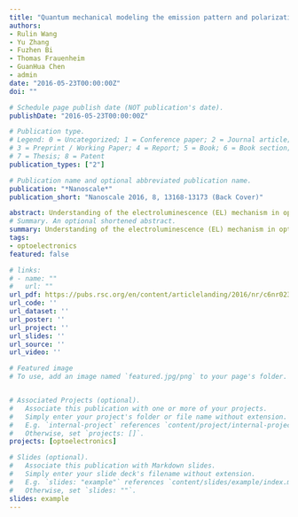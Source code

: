 ```yaml
---
title: "Quantum mechanical modeling the emission pattern and polarization of nanoscale light emitting diodes"
authors:
- Rulin Wang
- Yu Zhang
- Fuzhen Bi
- Thomas Frauenheim
- GuanHua Chen
- admin
date: "2016-05-23T00:00:00Z"
doi: ""

# Schedule page publish date (NOT publication's date).
publishDate: "2016-05-23T00:00:00Z"

# Publication type.
# Legend: 0 = Uncategorized; 1 = Conference paper; 2 = Journal article;
# 3 = Preprint / Working Paper; 4 = Report; 5 = Book; 6 = Book section;
# 7 = Thesis; 8 = Patent
publication_types: ["2"]

# Publication name and optional abbreviated publication name.
publication: "*Nanoscale*"
publication_short: "Nanoscale 2016, 8, 13168-13173 (Back Cover)"

abstract: Understanding of the electroluminescence (EL) mechanism in optoelectronic devices is imperative for further optimization of their efficiency and effectiveness. Here, a quantum mechanical approach is formulated for modeling the EL processes in nanoscale light emitting diodes (LED). Based on non-equilibrium Green's function quantum transport equations, interactions with the electromagnetic vacuum environment are included to describe electrically driven light emission in the devices. The presented framework is illustrated by numerical simulations of a silicon nanowire LED device. EL spectra of the nanowire device under different bias voltages are obtained and, more importantly, the radiation pattern and polarization of optical emission can be determined using the current approach. This work is an important step forward towards atomistic quantum mechanical modeling of the electrically induced optical response in nanoscale systems.
# Summary. An optional shortened abstract.
summary: Understanding of the electroluminescence (EL) mechanism in optoelectronic devices is imperative for further optimization of their efficiency and effectiveness. Here, a quantum mechanical approach is formulated for modeling the EL processes in nanoscale light emitting diodes (LED). Based on non-equilibrium Green's function quantum transport equations, interactions with the electromagnetic vacuum environment are included to describe electrically driven light emission in the devices. The presented framework is illustrated by numerical simulations of a silicon nanowire LED device. EL spectra of the nanowire device under different bias voltages are obtained and, more importantly, the radiation pattern and polarization of optical emission can be determined using the current approach. This work is an important step forward towards atomistic quantum mechanical modeling of the electrically induced optical response in nanoscale systems.
tags:
- optoelectronics
featured: false

# links:
# - name: ""
#   url: ""
url_pdf: https://pubs.rsc.org/en/content/articlelanding/2016/nr/c6nr02356h#!divAbstract
url_code: ''
url_dataset: ''
url_poster: ''
url_project: ''
url_slides: ''
url_source: ''
url_video: ''

# Featured image
# To use, add an image named `featured.jpg/png` to your page's folder. 


# Associated Projects (optional).
#   Associate this publication with one or more of your projects.
#   Simply enter your project's folder or file name without extension.
#   E.g. `internal-project` references `content/project/internal-project/index.md`.
#   Otherwise, set `projects: []`.
projects: [optoelectronics]

# Slides (optional).
#   Associate this publication with Markdown slides.
#   Simply enter your slide deck's filename without extension.
#   E.g. `slides: "example"` references `content/slides/example/index.md`.
#   Otherwise, set `slides: ""`.
slides: example
---
```



